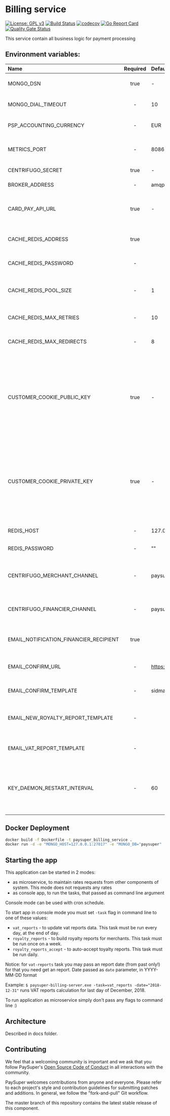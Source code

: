 Billing service
=====
[![License: GPL v3](https://img.shields.io/badge/License-GPLv3-brightgreen.svg)](https://www.gnu.org/licenses/gpl-3.0)
[![Build Status](https://travis-ci.org/paysuper/paysuper-billing-server.svg?branch=master)](https://travis-ci.org/paysuper/paysuper-billing-server) 
[![codecov](https://codecov.io/gh/paysuper/paysuper-billing-server/branch/master/graph/badge.svg)](https://codecov.io/gh/paysuper/paysuper-billing-server)
[![Go Report Card](https://goreportcard.com/badge/github.com/paysuper/paysuper-billing-server)](https://goreportcard.com/report/github.com/paysuper/paysuper-billing-server) [![Quality Gate Status](https://sonarcloud.io/api/project_badges/measure?project=paysuper_paysuper-billing-server&metric=alert_status)](https://sonarcloud.io/dashboard?id=paysuper_paysuper-billing-server)

This service contain all business logic for payment processing

## Environment variables:

| Name                                 | Required | Default               | Description                                                                                                                         |
|:-------------------------------------|:--------:|:----------------------|:------------------------------------------------------------------------------------------------------------------------------------|
| MONGO_DSN                            | true     | -                     | MongoBD DSN connection string                                                                                                       |
| MONGO_DIAL_TIMEOUT                   | -        | 10                    | MongoBD dial timeout in seconds                                                                                                     |
| PSP_ACCOUNTING_CURRENCY              | -        | EUR                   | PaySuper accounting currency                                                                                                        |
| METRICS_PORT                         | -        | 8086                  | Http server port for health and metrics request                                                                                     |
| CENTRIFUGO_SECRET                    | true     | -                     | Centrifugo secret key                                                                                                               |
| BROKER_ADDRESS                       | -        | amqp://127.0.0.1:5672 | RabbitMQ url address                                                                                                                |
| CARD_PAY_API_URL                     | true     | -                     | CardPay API url to process payments, more in [documentation](https://integration.cardpay.com/v3/)                                   | 
| CACHE_REDIS_ADDRESS                  | true     |                       | A seed list of host:port addresses of cluster nodes                                                                                 |
| CACHE_REDIS_PASSWORD                 | -        |                       | Password for connection string                                                                                                      |
| CACHE_REDIS_POOL_SIZE                | -        | 1                     | PoolSize applies per cluster node and not for the whole cluster                                                                     |
| CACHE_REDIS_MAX_RETRIES              | -        | 10                    | Maximum retries for connection                                                                                                      |
| CACHE_REDIS_MAX_REDIRECTS            | -        | 8                     | The maximum number of retries before giving up                                                                                      |
| CUSTOMER_COOKIE_PUBLIC_KEY           | true     | -                     | Base64 encoded RSA public key - used for encrypt customer browser cookies content. Minimal length of RSA public key must be 4096    |
| CUSTOMER_COOKIE_PRIVATE_KEY          | true     | -                     | Base64 encoded RSA private key - used for decrypt customer browser cookies content. Minimal length of RSA private key must be 4096  |
| REDIS_HOST                           | -        | 127.0.0.1:6379        | Redis server host                                                                                                                   |
| REDIS_PASSWORD                       | -        | ""                    | Password to access to Redis server                                                                                                  |
| CENTRIFUGO_MERCHANT_CHANNEL          | -        | paysuper:merchant#%s  | Centrifugo channel name to send notifications to merchant                                                                           |
| CENTRIFUGO_FINANCIER_CHANNEL         | -        | paysuper:financier    | Centrifugo channel name to send notifications to financier                                                                          |
| EMAIL_NOTIFICATION_FINANCIER_RECIPIENT| true    |                       | Email of financier, to get vat reports notification                                                                                 |
| EMAIL_CONFIRM_URL                    | -        | https://paysupermgmt.tst.protocol.one/confirm_email | Url to use in template of confirmation email                                                          |
| EMAIL_CONFIRM_TEMPLATE               | -        | sidmal_test_email_confirm| Confirmation email template name                                                                                                 |
| EMAIL_NEW_ROYALTY_REPORT_TEMPLATE    | -        |                       | New royalty report notification email template name                                                                                 |
| EMAIL_VAT_REPORT_TEMPLATE            | -        |                       | New vat report notification email template name                                                                                     |
| KEY_DAEMON_RESTART_INTERVAL          | -        | 60                    | Starting frequency in seconds of the script to check the locked keys and return them to the stack.                                  |

## Docker Deployment

```bash
docker build -f Dockerfile -t paysuper_billing_service .
docker run -d -e "MONGO_HOST=127.0.0.1:27017" -e "MONGO_DB="paysuper" ... e="CACHE_PROJECT_PAYMENT_METHOD_TIMEOUT=600" paysuper_billing_service
```

## Starting the app

This application can be started in 2 modes:

* as microservice, to maintain rates requests from other components of system. This mode does not requests any rates
* as console app, to run the tasks, that passed as command line argument

Console mode can be used with cron schedule.

To start app in console mode you must set `-task` flag in command line to one of these values:

- `vat_reports` - to update vat reports data. This task must be run every day, at the end of day.
- `royalty_reports` - to build royalty reports for merchants. This task must be run once on a week.
- `royalty_reports_accept` - to auto-accept toyalty reports. This task must be run daily.

Notice: for `vat-reports` task you may pass an report date (from past only!) for that you need get an report. 
Date passed as `date` parameter, in YYYY-MM-DD format 

Example: `$ paysuper-billing-server.exe -task=vat_reports -date="2018-12-31"` runs VAT reports calculation for last day of December, 2018.

To run application as microservice simply don't pass any flags to command line :)  

## Architecture

Described in docs folder.

## Contributing
We feel that a welcoming community is important and we ask that you follow PaySuper's [Open Source Code of Conduct](https://github.com/paysuper/code-of-conduct/blob/master/README.md) in all interactions with the community.

PaySuper welcomes contributions from anyone and everyone. Please refer to each project's style and contribution guidelines for submitting patches and additions. In general, we follow the "fork-and-pull" Git workflow.

The master branch of this repository contains the latest stable release of this component.

 
